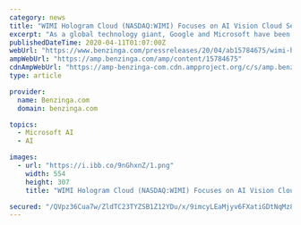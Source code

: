 ```yaml
---
category: news
title: "WIMI Hologram Cloud (NASDAQ:WIMI) Focuses on AI Vision Cloud Service Competing with Google and Microsoft"
excerpt: "As a global technology giant, Google and Microsoft have been working in the field of artificial intelligence for a long time. Whether it is academic achievements"
publishedDateTime: 2020-04-11T01:07:00Z
webUrl: "https://www.benzinga.com/pressreleases/20/04/ab15784675/wimi-hologram-cloud-nasdaq-wimi-focuses-on-ai-vision-cloud-service-competing-with-google-and-micr"
ampWebUrl: "https://amp.benzinga.com/amp/content/15784675"
cdnAmpWebUrl: "https://amp-benzinga-com.cdn.ampproject.org/c/s/amp.benzinga.com/amp/content/15784675"
type: article

provider:
  name: Benzinga.com
  domain: benzinga.com

topics:
  - Microsoft AI
  - AI

images:
  - url: "https://i.ibb.co/9nGhxnZ/1.png"
    width: 554
    height: 307
    title: "WIMI Hologram Cloud (NASDAQ:WIMI) Focuses on AI Vision Cloud Service Competing with Google and Microsoft"

secured: "/QVpz36Cua7w/ZldTC23TYZSB1Z12YDu/x/9imcyLEaMjyv6FXatiGDtNqMz8xKCjCaqrexlU2tkA0LkXuA5Q9bAjKUl8vprHVC1zQ2SF07AumqwQT24FJlEbd1sbvkVb4D1dJOE4+4MVPmM0D0GKDQyaa7vXaQ196J6+/lAeO3qdIk+xDoRr9zAm6woMejsB1pEUQej9wOtUjtW9eGYRSosQKggumoF5kWkqyDoR3UGP1SPItrmUquzi3eyj1sprOUdboZ+1b1uBtP+6bDsR4Ro0cUtPIbdBItvk5KOtmAW29HKmXWJZTI38Qrc28s7;DZiUCpIZLo7OREebqsk1tw=="
---
```


